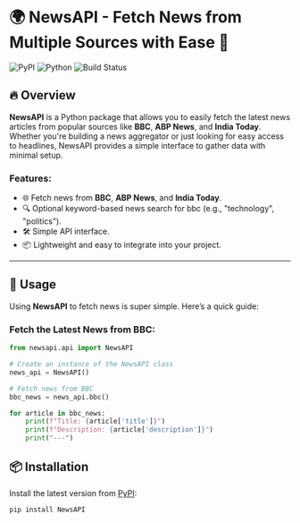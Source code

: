 # 🌍 NewsAPI - Fetch News from Multiple Sources with Ease 📰

![PyPI](https://img.shields.io/pypi/v/NewsAPI?style=flat-square)
![Python](https://img.shields.io/badge/python-3.6%2B-blue.svg?style=flat-square)
![Build Status](https://img.shields.io/github/actions/workflow/status/shreyasissleepy/NewsAPI/ci.yml?branch=main&style=flat-square)

## 🔥 Overview

**NewsAPI** is a Python package that allows you to easily fetch the latest news articles from popular sources like **BBC**, **ABP News**, and **India Today**. Whether you're building a news aggregator or just looking for easy access to headlines, NewsAPI provides a simple interface to gather data with minimal setup.

### Features:
- 🌐 Fetch news from **BBC**, **ABP News**, and **India Today**.
- 🔍 Optional keyword-based news search for bbc (e.g., "technology", "politics").
- 🛠️ Simple API interface.
- 📦 Lightweight and easy to integrate into your project.

---

## 🚀 Usage

Using **NewsAPI** to fetch news is super simple. Here’s a quick guide:

### Fetch the Latest News from BBC:

```python
from newsapi.api import NewsAPI

# Create an instance of the NewsAPI class
news_api = NewsAPI()

# Fetch news from BBC
bbc_news = news_api.bbc()

for article in bbc_news:
    print(f"Title: {article['title']}")
    print(f"Description: {article['description']}")
    print("---")
```

## 📦 Installation

Install the latest version from [PyPI](https://pypi.org/project/NewsAPI/):

```bash
pip install NewsAPI
